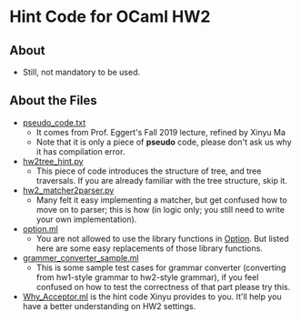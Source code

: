 # Hint Code for OCaml HW2

## About
* Still, not mandatory to be used.

## About the Files
* [pseudo_code.txt](./pseudo_code.txt)
    * It comes from Prof. Eggert's Fall 2019 lecture, refined by Xinyu Ma
    * Note that it is only a piece of **pseudo** code, please don't ask us why it has compilation error.
* [hw2tree_hint.py](./hw2tree_hint.py)
    * This piece of code introduces the structure of tree, and tree traversals. If you are already familiar with the tree structure, skip it.
* [hw2_matcher2parser.py](./hw2_matcher2parser.py)
    * Many felt it easy implementing a matcher, but get confused how to move on to parser; this is how (in logic only; you still need to write your own implementation).
* [option.ml](./option.ml)
    * You are not allowed to use the library functions in [Option](http://ocaml-lib.sourceforge.net/doc/Option.html). But listed here are some easy replacements of those library functions.
* [grammer_converter_sample.ml](./grammar_converter_sample.ml)
    * This is some sample test cases for grammar converter (converting from hw1-style grammar to hw2-style grammar), if you feel confused on how to test the correctness of that part please try this.
* [Why_Acceptor.ml](./Why_Acceptor.ml) is the hint code Xinyu provides to you. It'll help you have a better understanding on HW2 settings.